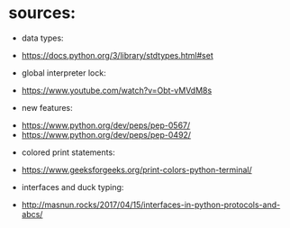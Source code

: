 # sources:

* data types:
- https://docs.python.org/3/library/stdtypes.html#set

* global interpreter lock:
- https://www.youtube.com/watch?v=Obt-vMVdM8s

* new features:
- https://www.python.org/dev/peps/pep-0567/
- https://www.python.org/dev/peps/pep-0492/

* colored print statements:
- https://www.geeksforgeeks.org/print-colors-python-terminal/

* interfaces and duck typing:
- http://masnun.rocks/2017/04/15/interfaces-in-python-protocols-and-abcs/